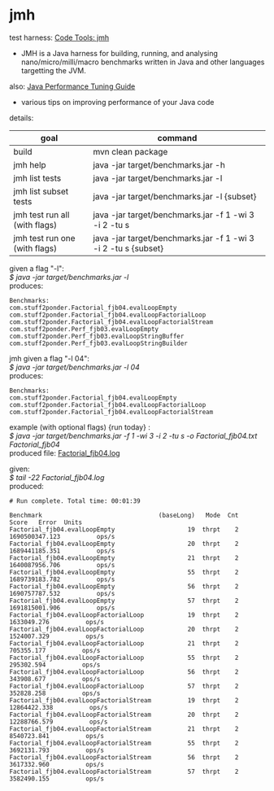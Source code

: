 # jmh
test harness:
[Code Tools: jmh](http://openjdk.java.net/projects/code-tools/jmh/) 

* JMH is a Java harness for building, running, and analysing nano/micro/milli/macro benchmarks written in Java and other languages targetting the JVM.

also:
[Java Performance Tuning Guide](http://java-performance.info/jmh/)

* various tips on improving performance of your Java code

details:

| goal                          | command                                                        | 
| ----------------------------- | -------------------------------------------------------------- | 
| build                         | mvn clean package                                              | 
| jmh help                      | java -jar target/benchmarks.jar -h                             | 
| jmh list tests                | java -jar target/benchmarks.jar -l                             | 
| jmh list subset tests         | java -jar target/benchmarks.jar -l {subset}                    | 
| jmh test run all (with flags) | java -jar target/benchmarks.jar -f 1 -wi 3 -i 2 -tu s          | 
| jmh test run one (with flags) | java -jar target/benchmarks.jar -f 1 -wi 3 -i 2 -tu s {subset} | 

given a flag "-l":    
*$ java -jar target/benchmarks.jar -l*  
produces:

    Benchmarks:  
    com.stuff2ponder.Factorial_fjb04.evalLoopEmpty  
    com.stuff2ponder.Factorial_fjb04.evalLoopFactorialLoop  
    com.stuff2ponder.Factorial_fjb04.evalLoopFactorialStream  
    com.stuff2ponder.Perf_fjb03.evalLoopEmpty  
    com.stuff2ponder.Perf_fjb03.evalLoopStringBuffer  
    com.stuff2ponder.Perf_fjb03.evalLoopStringBuilder  

jmh given a flag "-l 04":  
*$ java -jar target/benchmarks.jar -l 04*  
produces:

    Benchmarks:  
    com.stuff2ponder.Factorial_fjb04.evalLoopEmpty  
    com.stuff2ponder.Factorial_fjb04.evalLoopFactorialLoop  
    com.stuff2ponder.Factorial_fjb04.evalLoopFactorialStream  

example (with optional flags) {run today} :  
*$ java -jar target/benchmarks.jar -f 1 -wi 3 -i 2 -tu s -o Factorial_fjb04.txt Factorial_fjb04*  
produced file: [Factorial_fjb04.log](https://github.com/FrankBoller/watcher/blob/master/myJmh/Factorial_fjb04.log)  

given:  
*$ tail -22 Factorial_fjb04.log*  
produced:

    # Run complete. Total time: 00:01:39  
    
    Benchmark                                (baseLong)   Mode  Cnt           Score   Error  Units  
    Factorial_fjb04.evalLoopEmpty                    19  thrpt    2  1690500347.123          ops/s  
    Factorial_fjb04.evalLoopEmpty                    20  thrpt    2  1689441185.351          ops/s  
    Factorial_fjb04.evalLoopEmpty                    21  thrpt    2  1640087956.706          ops/s  
    Factorial_fjb04.evalLoopEmpty                    55  thrpt    2  1689739183.782          ops/s  
    Factorial_fjb04.evalLoopEmpty                    56  thrpt    2  1690757787.532          ops/s  
    Factorial_fjb04.evalLoopEmpty                    57  thrpt    2  1691815001.906          ops/s  
    Factorial_fjb04.evalLoopFactorialLoop            19  thrpt    2     1633049.276          ops/s  
    Factorial_fjb04.evalLoopFactorialLoop            20  thrpt    2     1524007.329          ops/s  
    Factorial_fjb04.evalLoopFactorialLoop            21  thrpt    2      705355.177          ops/s  
    Factorial_fjb04.evalLoopFactorialLoop            55  thrpt    2      295302.594          ops/s  
    Factorial_fjb04.evalLoopFactorialLoop            56  thrpt    2      343908.677          ops/s  
    Factorial_fjb04.evalLoopFactorialLoop            57  thrpt    2      352828.258          ops/s  
    Factorial_fjb04.evalLoopFactorialStream          19  thrpt    2    12864422.338          ops/s  
    Factorial_fjb04.evalLoopFactorialStream          20  thrpt    2    12288766.579          ops/s  
    Factorial_fjb04.evalLoopFactorialStream          21  thrpt    2     8540723.841          ops/s  
    Factorial_fjb04.evalLoopFactorialStream          55  thrpt    2     3692131.793          ops/s  
    Factorial_fjb04.evalLoopFactorialStream          56  thrpt    2     3617332.960          ops/s  
    Factorial_fjb04.evalLoopFactorialStream          57  thrpt    2     3582490.155          ops/s  


